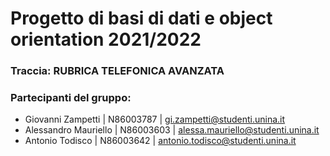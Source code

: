 # Progetto di basi di dati e object orientation 2021/2022
### Traccia: RUBRICA TELEFONICA AVANZATA
### Partecipanti del gruppo:
- Giovanni Zampetti | N86003787 | gi.zampetti@studenti.unina.it
- Alessandro Mauriello | N86003603 | alessa.mauriello@studenti.unina.it
- Antonio Todisco | N86003642 | antonio.todisco@studenti.unina.it
